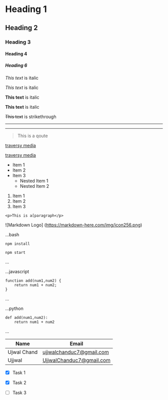 <!-- Headings -->
# Heading 1
## Heading 2
### Heading 3
#### Heading 4
##### Heading 6

<!-- Italics -->
*This text* is italic

_This text_ is italic

<!-- strong -->
**This text** is italic

__This text__ is italic

<!-- Strikethrough -->
~~This text~~ is strikethrough

<!-- Horizontal Rule -->
---
___

<!-- Blockqoute -->
> This is a qoute

<!-- Links -->
[traversy media](https://www.traversymedia.com)

[traversy media](https://www.traversymedia.com "Traversy Media")

<!-- UL -->
* Item 1
* Item 2
* Item 3
    * Nested Item 1
    * Nested Item 2

<!-- OL -->
1. Item 1
1. Item 2
1. Item 3

<!-- Inline Code Block -->

`<p>This is a[paragraph</p>`

<!-- Images -->
![Markdown Logo]
(https://markdown-here.com/img/icon256.png)

<!-- Github Markdown -->

<!-- Code Blocks -->
...bash
   
    npm install

    npm start
...

...javascript

    function add(num1,num2) {
        return num1 + num2;
    }
...

...python

    def add(num1,num2):
        return num1 + num2

...

<!--- Tales -->
| Name          | Email                   |  
| ------------  | ------------------------|
| Ujwal Chand   | ujjwalchanduc7@gmail.com|
| Ujjwal        | UjjwalChanduc7@gmail.com|

<!-- Task List -->

* [x] Task 1
* [x] Task 2
* [ ] Task 3



